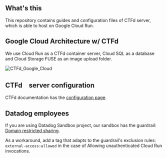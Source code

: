 ## What's this
This repository contains guides and configuration files of CTFd server, which is able to host on Google Cloud Run.

## Google Cloud Architecture w/ CTFd
We use Cloud Run as a CTFd container server, Cloud SQL as a database and Cloud Storage FUSE as an image upload folder.

![CTFd_Google_Cloud](https://github.com/user-attachments/assets/836883dd-8279-4c0a-ba04-b826bbee67ec)

## CTFd　server configuration
CTFd documentation has the [configuration page](https://docs.ctfd.io/docs/deployment/configuration/).

## Datadog employees
If you are using Datadog Sandbox project, our sandbox has the guardrail: [Domain restricted sharing](https://cloud.google.com/resource-manager/docs/organization-policy/domain-restricted-sharing?hl=ja).

As a workaround, add a tag that adapts to the guardrail's exclusion rules: `external-access:allowed` in the case of Allowing unauthenticated Cloud Run invocations.
